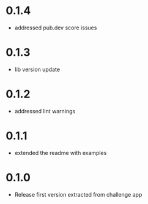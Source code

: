 # 0.1.4

* addressed pub.dev score issues

# 0.1.3

* lib version update

# 0.1.2

* addressed lint warnings 

# 0.1.1

* extended the readme with examples

# 0.1.0

* Release first version extracted from challenge app
